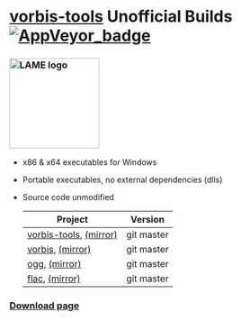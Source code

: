 ﻿# [vorbis-tools](https://xiph.org/vorbis/) Unofficial Builds [![AppVeyor_badge]][AppVeyor_link]

[AppVeyor_badge]: https://ci.appveyor.com/api/projects/status/github/Chocobo1/vorbis-tools_win32-build?branch=master&svg=true
[AppVeyor_link]: https://ci.appveyor.com/project/Chocobo1/vorbis-tools-win32-build


### <a href="https://xiph.org/vorbis/"><img src="https://wiki.xiph.org/images/8/8b/Many_Fish_Logo.svg" alt="LAME logo" height="160"></a>
* x86 & x64 executables for Windows
* Portable executables, no external dependencies (dlls)
* Source code unmodified

  | Project                                                                 | Version    |
  | ----------------------------------------------------------------------- | ---------- |
  | [vorbis-tools][vorbis-tools-link], [(mirror)][vorbis-tools-mirror-link] | git master |
  | [vorbis][vorbis-link], [(mirror)][vorbis-mirror-link]                   | git master |
  | [ogg][ogg-link], [(mirror)][ogg-mirror-link]                            | git master |
  | [flac][flac-link], [(mirror)][flac-mirror-link]                         | git master |

  [vorbis-tools-link]: https://gitlab.xiph.org/xiph/vorbis-tools
  [vorbis-tools-mirror-link]: https://github.com/xiph/vorbis-tools
  [vorbis-link]: https://gitlab.xiph.org/xiph/vorbis
  [vorbis-mirror-link]: https://github.com/xiph/vorbis
  [ogg-link]: https://gitlab.xiph.org/xiph/ogg
  [ogg-mirror-link]: https://github.com/xiph/ogg
  [flac-link]: https://github.com/xiph/flac
  [flac-mirror-link]: https://gitlab.xiph.org/xiph/flac


### [Download page](https://github.com/Chocobo1/vorbis-tools_win32-build/releases)
